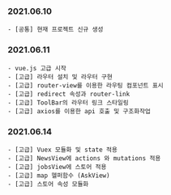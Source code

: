 ### 2021.06.10

```
- [공통] 현재 프로젝트 신규 생성

```

### 2021.06.11

```
- vue.js 고급 시작
- [고급] 라우터 설치 및 라우터 구현
- [고급] router-view를 이용한 라우팅 컴포넌트 표시
- [고급] redirect 속성과 router-link
- [고급] ToolBar의 라우터 링크 스타일링
- [고급] axios를 이용한 api 호출 및 구조화작업
```

### 2021.06.14

```
- [고급] Vuex 모듈화 및 state 적용
- [고급] NewsView에 actions 와 mutations 적용
- [고급] jobsView에 스토어 적용
- [고급] map 헬퍼함수 (AskView)
- [고급] 스토어 속성 모듈화
```
